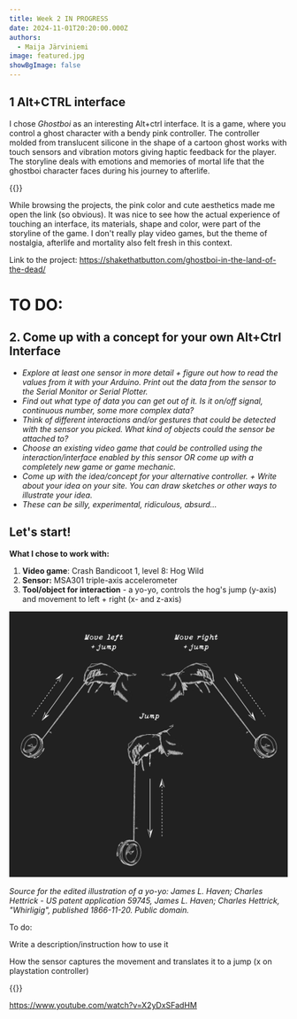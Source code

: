 ```yaml
---
title: Week 2 IN PROGRESS
date: 2024-11-01T20:20:00.000Z
authors:
  - Maija Järviniemi
image: featured.jpg
showBgImage: false
---
```

## 1 Alt+CTRL interface

I chose *Ghostboi* as an interesting Alt+ctrl interface. It is a game, where you control a ghost character with a bendy pink controller. The controller molded from translucent silicone in the shape of a cartoon ghost works with touch sensors and vibration motors giving haptic feedback for the player. The storyline deals with emotions and memories of mortal life that the ghostboi character faces during his journey to afterlife.

{{<youtube kD_QNWwgXTA>}}

While browsing the projects, the pink color and cute aesthetics made me open the link (so obvious). It was nice to see how the actual experience of touching an interface, its materials, shape and color, were part of the storyline of the game. I don't really play video games, but the theme of nostalgia, afterlife and mortality also felt fresh in this context. 

Link to the project: <https://shakethatbutton.com/ghostboi-in-the-land-of-the-dead/>

# TO DO:

## 2. Come up with a concept for your own Alt+Ctrl Interface

* *Explore at least one sensor in more detail + figure out how to read the values from it with your Arduino. Print out the data from the sensor to the Serial Monitor or Serial Plotter.*
* *Find out what type of data you can get out of it. Is it on/off signal, continuous number, some more complex data?*
* *Think of different interactions and/or gestures that could be detected with the sensor you picked. What kind of objects could the sensor be attached to?*
* *Choose an existing video game that could be controlled using the interaction/interface enabled by this sensor OR come up with a completely new game or game mechanic.*
* *Come up with the idea/concept for your alternative controller. + Write about your idea on your site. You can draw sketches or other ways to illustrate your idea.*
* *These can be silly, experimental, ridiculous, absurd…*

## Let's start!

**What I chose to work with:**

1. **Video game**: Crash Bandicoot 1, level 8: Hog Wild
2. **Sensor:** MSA301 triple-axis accelerometer
3. **Tool/object for interaction** - a yo-yo, controls the hog's jump (y-axis) and movement to left + right (x- and z-axis)

![](yoyo-interaction.jpg)

*Source for the edited illustration of a yo-yo: James L. Haven; Charles Hettrick - US patent application 59745, James L. Haven; Charles Hettrick, "Whirligig", published 1866-11-20. Public domain.*

To do:

Write a description/instruction how to use it

How the sensor captures the movement and translates it to a jump (x on playstation controller)

{{<youtube X2yDxSFadHM>}}

https://www.youtube.com/watch?v=X2yDxSFadHM
